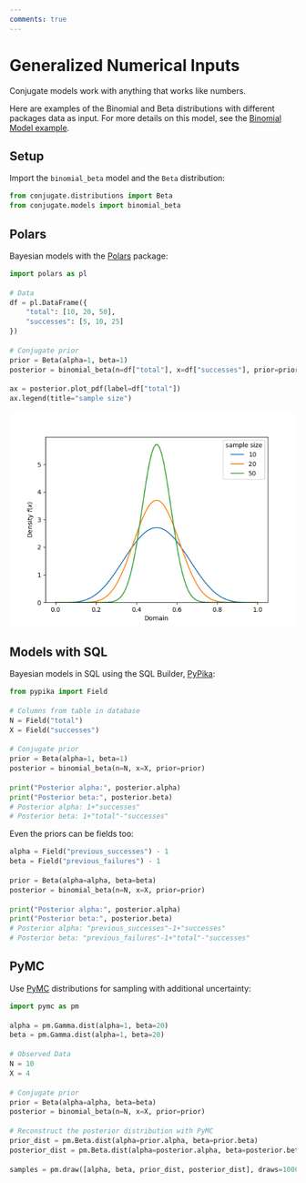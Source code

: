 ```yaml
---
comments: true 
---
```

# Generalized Numerical Inputs

Conjugate models work with anything that works like numbers. 

Here are examples of the Binomial and Beta distributions with different
packages data as input. For more details on this model, see the [Binomial Model
example](./binomial.md).

## Setup

Import the `binomial_beta` model and the `Beta` distribution:

```python
from conjugate.distributions import Beta
from conjugate.models import binomial_beta
```

## Polars

Bayesian models with the [Polars](https://docs.pola.rs/) package: 

```python
import polars as pl

# Data
df = pl.DataFrame({
    "total": [10, 20, 50],
    "successes": [5, 10, 25]
})

# Conjugate prior
prior = Beta(alpha=1, beta=1)
posterior = binomial_beta(n=df["total"], x=df["successes"], prior=prior)

ax = posterior.plot_pdf(label=df["total"])
ax.legend(title="sample size")
```

![Polars Example](./../images/polars.png)

## Models with SQL

Bayesian models in SQL using the SQL Builder,
[PyPika](https://github.com/kayak/pypika):

```python
from pypika import Field 

# Columns from table in database
N = Field("total")
X = Field("successes")

# Conjugate prior
prior = Beta(alpha=1, beta=1)
posterior = binomial_beta(n=N, x=X, prior=prior)

print("Posterior alpha:", posterior.alpha)
print("Posterior beta:", posterior.beta)
# Posterior alpha: 1+"successes"
# Posterior beta: 1+"total"-"successes"
```

Even the priors can be fields too:

```python
alpha = Field("previous_successes") - 1
beta = Field("previous_failures") - 1

prior = Beta(alpha=alpha, beta=beta)
posterior = binomial_beta(n=N, x=X, prior=prior)

print("Posterior alpha:", posterior.alpha)
print("Posterior beta:", posterior.beta)
# Posterior alpha: "previous_successes"-1+"successes"
# Posterior beta: "previous_failures"-1+"total"-"successes"
```

## PyMC

Use [PyMC](https://www.pymc.io/) distributions for sampling with additional
uncertainty:

```python 
import pymc as pm 

alpha = pm.Gamma.dist(alpha=1, beta=20)
beta = pm.Gamma.dist(alpha=1, beta=20)

# Observed Data
N = 10
X = 4

# Conjugate prior 
prior = Beta(alpha=alpha, beta=beta)
posterior = binomial_beta(n=N, x=X, prior=prior)

# Reconstruct the posterior distribution with PyMC
prior_dist = pm.Beta.dist(alpha=prior.alpha, beta=prior.beta)
posterior_dist = pm.Beta.dist(alpha=posterior.alpha, beta=posterior.beta)

samples = pm.draw([alpha, beta, prior_dist, posterior_dist], draws=1000)
```
